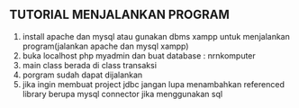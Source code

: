 ## TUTORIAL MENJALANKAN PROGRAM

1. install apache dan mysql atau gunakan dbms xampp untuk menjalankan program(jalankan apache dan mysql xampp)
2. buka localhost php myadmin dan buat database : nrnkomputer
3. main class berada di class transaksi
4. porgram sudah dapat dijalankan
5. jika ingin membuat project jdbc jangan lupa menambahkan referenced library berupa mysql connector jika menggunakan sql